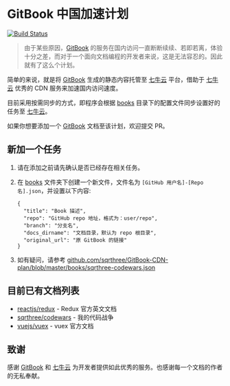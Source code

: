 # GitBook 中国加速计划

[![Build Status](https://travis-ci.org/sqrthree/GitBook-CDN-plan.svg?branch=master)](https://travis-ci.org/sqrthree/GitBook-CDN-plan)

> 由于某些原因，[GitBook](http://gitbook.com/) 的服务在国内访问一直断断续续、若即若离，体验十分之差，而对于一个面向文档编程的开发者来说，这是无法容忍的。因此就有了这么个计划。

简单的来说，就是将 [GitBook](http://gitbook.com/) 生成的静态内容托管至 [七牛云](https://www.qiniu.com/) 平台，借助于 [七牛云](https://www.qiniu.com/) 优秀的 CDN 服务来加速国内访问速度。

目前采用按需同步的方式，即程序会根据 [books](https://github.com/sqrthree/GitBook-CDN-plan/blob/master/books/) 目录下的配置文件同步设置好的任务至 [七牛云](https://www.qiniu.com/)。

如果你想要添加一个 [GitBook](http://gitbook.com/) 文档至该计划，欢迎提交 PR。

## 新加一个任务

1. 请在添加之前请先确认是否已经存在相关任务。

2. 在 [books](https://github.com/sqrthree/GitBook-CDN-plan/blob/master/books/) 文件夹下创建一个新文件，文件名为 `[GitHub 用户名]-[Repo 名].json`，并设置以下内容:

    ```
    {
      "title": "Book 描述",
      "repo": "GitHub repo 地址，格式为：user/repo",
      "branch": "分支名",
      "docs_dirname": "文档目录，默认为 repo 根目录",
      "original_url": "原 GitBook 的链接"
    }
    ```
3. 如有疑问，请参考 [github.com/sqrthree/GitBook-CDN-plan/blob/master/books/sqrthree-codewars.json](https://github.com/sqrthree/GitBook-CDN-plan/blob/master/books/sqrthree-codewars.json)

## 目前已有文档列表

<!--list-start-->
- [reactjs/redux](http://op6gls4d1.bkt.clouddn.com/reactjs-redux/) - Redux 官方英文文档
- [sqrthree/codewars](http://op6gls4d1.bkt.clouddn.com/sqrthree-codewars/) - 我的代码战争
- [vuejs/vuex](http://op6gls4d1.bkt.clouddn.com/vuejs-vuex/docs) - vuex 官方文档
<!--list-end-->

## 致谢

感谢 [GitBook](http://gitbook.com/) 和 [七牛云](https://www.qiniu.com/) 为开发者提供如此优秀的服务。也感谢每一个文档的作者的无私奉献。
